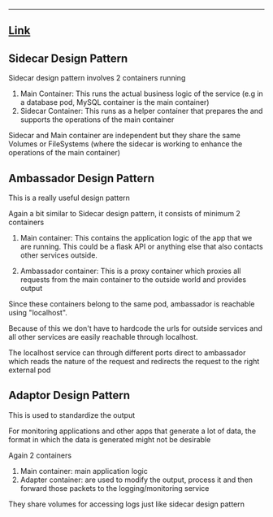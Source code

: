 
---

## [Link](https://kubernetes.io/blog/2015/06/the-distributed-system-toolkit-patterns/)

## Sidecar Design Pattern

Sidecar design pattern involves 2 containers running

1. Main Container: This runs the actual business logic of the service (e.g in a database pod, MySQL container is the main container)
2. Sidecar Container: This runs as a helper container that prepares the and supports the operations of the main container

Sidecar and Main container are independent but they share the same Volumes or FileSystems (where the sidecar is working to enhance the operations of the main container)

## Ambassador Design Pattern

This is a really useful design pattern

Again a bit similar to Sidecar design pattern, it consists of minimum 2 containers

1. Main container: This contains the application logic of the app that we are running. 
This could be a flask API or anything else that also contacts other services outside.

2. Ambassador container: This is a proxy container which proxies all requests from the main container to the outside world and provides output

Since these containers belong to the same pod, ambassador is reachable using "localhost".

Because of this we don't have to hardcode the urls for outside services and all other services are easily reachable through localhost.

The localhost service can through different ports direct to ambassador which reads the nature of the request and redirects the request to the right external pod


## Adaptor Design Pattern

This is used to standardize the output

For monitoring applications and other apps that generate a lot of data, the format in which the data is generated might not be desirable


Again 2 containers

1. Main container: main application logic
2. Adapter container: are used to modify the output, process it and then forward those packets to the logging/monitoring service

They share volumes for accessing logs just like sidecar design pattern

